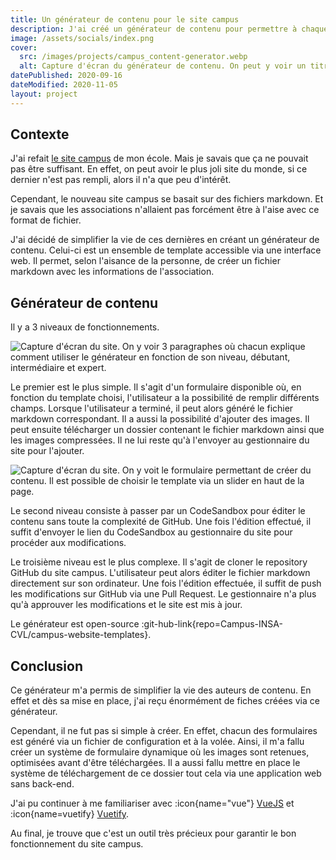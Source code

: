 ```yaml
---
title: Un générateur de contenu pour le site campus
description: J'ai créé un générateur de contenu pour permettre à chaque association de mon campus de créer et personnaliser sa page pour le site campus.
image: /assets/socials/index.png
cover:
  src: /images/projects/campus_content-generator.webp
  alt: Capture d'écran du générateur de contenu. On peut y voir un titre "Bienvenue dans les templates pour les associations". Dessous, on retrouve différentes cartes en fonction du template.
datePublished: 2020-09-16
dateModified: 2020-11-05
layout: project
---
```


## Contexte

J'ai refait [le site campus](./creer-un-nouveau-site-campus.md) de mon école. Mais je savais que ça ne pouvait pas être suffisant. En effet, on peut avoir le plus joli site du monde, si ce dernier n'est pas rempli, alors il n'a que peu d'intérêt.

Cependant, le nouveau site campus se basait sur des fichiers markdown. Et je savais que les associations n'allaient pas forcément être à l'aise avec ce format de fichier.

J'ai décidé de simplifier la vie de ces dernières en créant un générateur de contenu. Celui-ci est un ensemble de template accessible via une interface web. Il permet, selon l'aisance de la personne, de créer un fichier markdown avec les informations de l'association.

## Générateur de contenu

Il y a 3 niveaux de fonctionnements.

![Capture d'écran du site. On y voir 3 paragraphes où chacun explique comment utiliser le générateur en fonction de son niveau, débutant, intermédiaire et expert.](/images/projects/campus_levels.webp)

Le premier est le plus simple. Il s'agit d'un formulaire disponible où, en fonction du template choisi, l'utilisateur a la possibilité de remplir différents champs. Lorsque l'utilisateur a terminé, il peut alors généré le fichier markdown correspondant. Il a aussi la possibilité d'ajouter des images. Il peut ensuite télécharger un dossier contenant le fichier markdown ainsi que les images compressées. Il ne lui reste qu'à l'envoyer au gestionnaire du site pour l'ajouter.

![Capture d'écran du site. On y voit le formulaire permettant de créer du contenu. Il est possible de choisir le template via un slider en haut de la page.](/images/projects/campus_form.webp)

Le second niveau consiste à passer par un CodeSandbox pour éditer le contenu sans toute la complexité de GitHub. Une fois l'édition effectué, il suffit d'envoyer le lien du CodeSandbox au gestionnaire du site pour procéder aux modifications.

Le troisième niveau est le plus complexe. Il s'agit de cloner le repository GitHub du site campus. L'utilisateur peut alors éditer le fichier markdown directement sur son ordinateur. Une fois l'édition effectuée, il suffit de push les modifications sur GitHub via une Pull Request. Le gestionnaire n'a plus qu'à approuver les modifications et le site est mis à jour.

Le générateur est open-source :git-hub-link{repo=Campus-INSA-CVL/campus-website-templates}.

## Conclusion

Ce générateur m'a permis de simplifier la vie des auteurs de contenu. En effet et dès sa mise en place, j'ai reçu énormément de fiches créées via ce générateur.

Cependant, il ne fut pas si simple à créer. En effet, chacun des formulaires est généré via un fichier de configuration et à la volée. Ainsi, il m'a fallu créer un système de formulaire dynamique où les images sont retenues, optimisées avant d'être téléchargées. Il a aussi fallu mettre en place le système de téléchargement de ce dossier tout cela via une application web sans back-end.

J'ai pu continuer à me familiariser avec :icon{name="vue"} [VueJS](https://vuejs.org) et :icon{name=vuetify} [Vuetify](https://vuetifyjs.com).

Au final, je trouve que c'est un outil très précieux pour garantir le bon fonctionnement du site campus.
